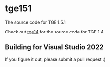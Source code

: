 # tge151

The source code for TGE 1.5.1

Check out [tge14](https://github.com/Elletra/tge14) for the source code for TGE 1.4


## Building for Visual Studio 2022

If you figure it out, please submit a pull request :)

